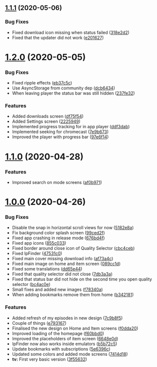 ## [1.1.1](https://github.com/pct-org/native-app/compare/v1.2.0...v1.1.1) (2020-05-06)


### Bug Fixes

* Fixed download icon missing when status failed ([318e2d2](https://github.com/pct-org/native-app/commit/318e2d2b466f0c115f798f86fd1886d4905eb718))
* Fixed that the updater did not work ([e201627](https://github.com/pct-org/native-app/commit/e20162735417edbb8de108a1d9be606fc8ba0113))



# [1.2.0](https://github.com/pct-org/native-app/compare/v1.1.0...v1.2.0) (2020-05-05)


### Bug Fixes

* Fixed ripple effects ([eb37c5c](https://github.com/pct-org/native-app/commit/eb37c5cce5a79ced2ec010b657764a3686f7fcc1))
* Use AsyncStorage from community dep ([dcb6434](https://github.com/pct-org/native-app/commit/dcb64341184db377ae1747981dd2e9c74f8df66c))
* When leaving player the status bar was still hidden ([237fe32](https://github.com/pct-org/native-app/commit/237fe32d45cbcf92203e0abc5f7e80b887740788))


### Features

* Added downloads screen ([df75f54](https://github.com/pct-org/native-app/commit/df75f54569a27d872f180f0afa86779d526d4e9c))
* Added Settings screen ([2225949](https://github.com/pct-org/native-app/commit/2225949f26ca415a19ce50ea694250590fe1fba7))
* Implemented progress tracking for in app player ([ddf3dab](https://github.com/pct-org/native-app/commit/ddf3dab193f27736323f54b571d5285cac04d5bd))
* Implemented seeking for chromecast ([7e9b673](https://github.com/pct-org/native-app/commit/7e9b6737c46e862e3bec6f42e7ad0c13f59d44ad))
* Improved the player with progress bar ([97e6f14](https://github.com/pct-org/native-app/commit/97e6f146d1bbd2c0f4cfd4a406c9f1ca786b2c1d))



# [1.1.0](https://github.com/pct-org/native-app/compare/v1.0.0...v1.1.0) (2020-04-28)


### Features

* Improved search on mode screens ([af0b971](https://github.com/pct-org/native-app/commit/af0b97195408569574fb4b0522a2908bfb582106))



# [1.0.0](https://github.com/pct-org/native-app/compare/v0.16.0...v1.0.0) (2020-04-26)


### Bug Fixes

* Disable the snap in horizontal scroll views for now ([5182e8a](https://github.com/pct-org/native-app/commit/5182e8a4a6530659cc6a455f79971a8e1643e866))
* Fix background color splash screen ([99ced2f](https://github.com/pct-org/native-app/commit/99ced2fb2afd5769df1ba6aeec81fbf6896ec69a))
* Fixed app crashing in release mode ([676bd4f](https://github.com/pct-org/native-app/commit/676bd4f4a7a56d6a39b5b6dc3ec63a894d49e76d))
* Fixed app icons ([855c033](https://github.com/pct-org/native-app/commit/855c03357ce3a2e2c25381a01a2a31aef7eccd32))
* Fixed border around close icon of Quality Selector ([cbc4ceb](https://github.com/pct-org/native-app/commit/cbc4cebc21a8de992191ddc6f4d1e3e683ec08cb))
* Fixed IpFinder ([47531c0](https://github.com/pct-org/native-app/commit/47531c0800e5dd5e46feb8244c0bd42d04f886be))
* Fixed main cover missing download info ([af73a4c](https://github.com/pct-org/native-app/commit/af73a4c0bf7fa38353d95791e795b061c78ceb14))
* Fixed main image on home and item screen ([089cc1d](https://github.com/pct-org/native-app/commit/089cc1d6437801fb2a532cab5c1cadb00695f1ac))
* Fixed some translations ([dd65e44](https://github.com/pct-org/native-app/commit/dd65e445055c53c3499adb356d3bd58e5d2550ff))
* Fixed that quality selector did not close ([7db3a3a](https://github.com/pct-org/native-app/commit/7db3a3af2e6bd6c2352bd59f10118510acb22c36))
* Fixed that status bar did not hide on the second time you open quality selector ([bc4ac0e](https://github.com/pct-org/native-app/commit/bc4ac0e0fafc22d9f225be81f63f21bafde11e24))
* Small fixes and added new images ([f78340a](https://github.com/pct-org/native-app/commit/f78340a019b67352cd02dd3017e87fdf4bca9964))
* When adding bookmarks remove them from home ([b342181](https://github.com/pct-org/native-app/commit/b3421818cec733359acb32ef7d36581dafdad9ea))


### Features

* Added refresh of my episodes in new design ([7c9b8f5](https://github.com/pct-org/native-app/commit/7c9b8f56c174ed335cc60f4b0c9898cc5aebee7d))
* Couple of things ([e793167](https://github.com/pct-org/native-app/commit/e793167e1d21173ba21037d09a89c5da202d9417))
* Finalised the new design on Home and Item screens ([f0dda20](https://github.com/pct-org/native-app/commit/f0dda20ff4575459ac3bbc33b815407164b6a729))
* Improved loading of the homepage ([f60bbd0](https://github.com/pct-org/native-app/commit/f60bbd0c41d4c9fca8ab362906029a5d56c03249))
* Improved the placeholders of item screen ([6648e0d](https://github.com/pct-org/native-app/commit/6648e0d52b8dd0c8aa86bf9e3a2fb18105fa5c3a))
* IpFinder now also works inside emulators ([b5b72c5](https://github.com/pct-org/native-app/commit/b5b72c5c5e3867d69a66a6eb8f6f8692d2efbeb4))
* Update bookmarks with subscriptions ([5e6396c](https://github.com/pct-org/native-app/commit/5e6396c275eddd6b719cc5fa8ff07c3e49c916c4))
* Updated some colors and added mode screens ([7414d18](https://github.com/pct-org/native-app/commit/7414d186103891618750dbaafac5e019c2878858))
* **tv:** First very basic version ([3f55632](https://github.com/pct-org/native-app/commit/3f55632876f1254948fc6b364bd8f4678fac4c94))



